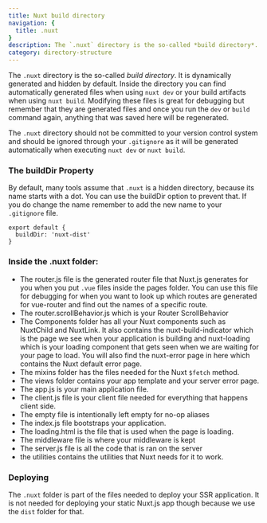 ```yaml
---
title: Nuxt build directory
navigation: {
  title: .nuxt
}
description: The `.nuxt` directory is the so-called *build directory*. It is dynamically generated and hidden by default. Inside the directory you can find automatically generated files when using `nuxt dev` or your build artifacts when using `nuxt build`.
category: directory-structure
---
```


The `.nuxt` directory is the so-called _build directory_. It is dynamically generated and hidden by default. Inside the directory you can find automatically generated files when using `nuxt dev` or your build artifacts when using `nuxt build`. Modifying these files is great for debugging but remember that they are generated files and once you run the `dev` or `build` command again, anything that was saved here will be regenerated.

<base-alert>

The `.nuxt` directory should not be committed to your version control system and should be ignored through your `.gitignore` as it will be generated automatically when executing `nuxt dev` or `nuxt build`.

</base-alert>

### The buildDir Property

By default, many tools assume that `.nuxt` is a hidden directory, because its name starts with a dot. You can use the buildDir option to prevent that. If you do change the name remember to add the new name to your `.gitignore` file.

```js{}[nuxt.config.js]
export default {
  buildDir: 'nuxt-dist'
}
```

### Inside the .nuxt folder:

- The router.js file is the generated router file that Nuxt.js generates for you when you put `.vue` files inside the pages folder. You can use this file for debugging for when you want to look up which routes are generated for vue-router and find out the names of a specific route.
- The router.scrollBehavior.js which is your Router ScrollBehavior
- The Components folder has all your Nuxt components such as NuxtChild and NuxtLink. It also contains the nuxt-build-indicator which is the page we see when your application is building and nuxt-loading which is your loading component that gets seen when we are waiting for your page to load. You will also find the nuxt-error page in here which contains the Nuxt default error page.
- The mixins folder has the files needed for the Nuxt `$fetch` method.
- The views folder contains your app template and your server error page.
- The app.js is your main application file.
- The client.js file is your client file needed for everything that happens client side.
- The empty file is intentionally left empty for no-op aliases
- The index.js file bootstraps your application.
- The loading.html is the file that is used when the page is loading.
- The middleware file is where your middleware is kept
- The server.js file is all the code that is ran on the server
- the utilities contains the utilities that Nuxt needs for it to work.

### Deploying

The `.nuxt` folder is part of the files needed to deploy your SSR application. It is not needed for deploying your static Nuxt.js app though because we use the `dist` folder for that.
